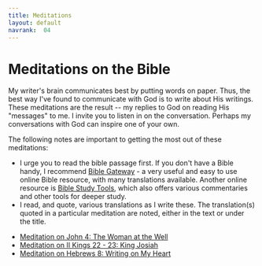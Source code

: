 ```yaml
---
title: Meditations
layout: default
navrank:  04
---
```


Meditations on the Bible
=========================

My writer's brain communicates best by putting words on paper.  Thus, the best way I've found to communicate with God is to write about His writings.  These meditations are the result -- my replies to God on reading His "messages" to me.  I invite you to listen in on the conversation.  Perhaps my conversations with God can inspire one of your own.

The following notes are important to getting the most out of these meditations:

-   I urge you to read the bible passage first. If you don't have a Bible handy, I recommend
    [Bible Gateway](http://www.biblegateway.com) - a very useful and easy to use online Bible resource, with
    many translations available.  Another online resource is [Bible Study Tools](http://www.biblestudytools.com), which also offers various commentaries and other tools for deeper study.
-   I read, and quote, various translations as I write these. The translation(s)
    quoted in a particular meditation are noted, either in the text or under
    the title.

* [Meditation on John 4:  The Woman at the Well](john_4.html)
* [Meditation on II Kings 22 - 23:  King Josiah](kings_22.html)
* [Meditation on Hebrews 8:  Writing on My Heart](hebrews_8.html)
 
   

